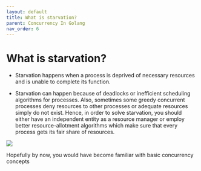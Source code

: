 ```yaml
---
layout: default
title: What is starvation? 
parent: Concurrency In Golang
nav_order: 6
---
```


# What is starvation? 

- Starvation happens when a process is deprived of necessary resources and is unable to complete its function.

- Starvation can happen because of deadlocks or inefficient scheduling algorithms for processes. Also, sometimes some greedy concurrent processes deny 
resources to other processes or adequate resources simply do not exist. Hence, in order to solve starvation, you should either have an independent entity 
as a resource manager or employ better resource-allotment algorithms which make sure that every process gets its fair share of resources.

![](https://raw.githubusercontent.com/sangam14/GopherLabs/master/img/sarving-go.png)

Hopefully by now, you would have become familiar with basic concurrency concepts
